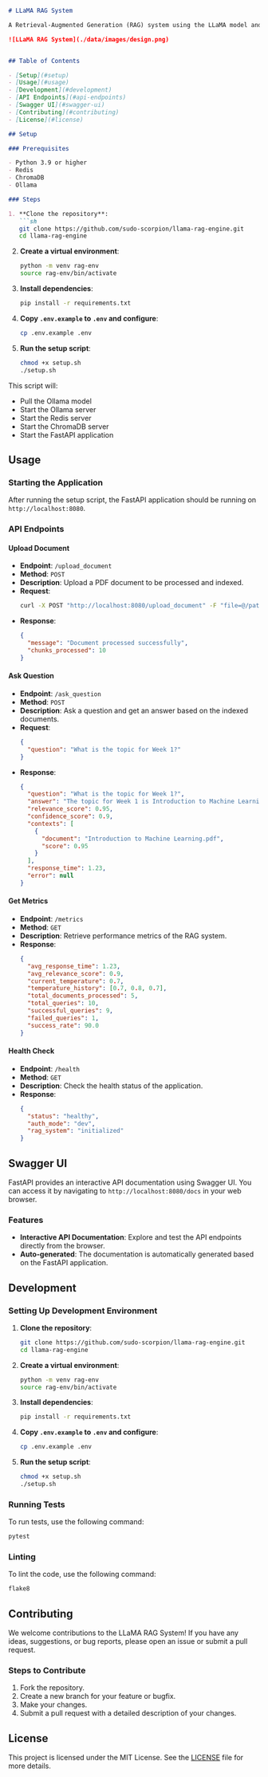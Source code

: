 ```markdown
# LLaMA RAG System

A Retrieval-Augmented Generation (RAG) system using the LLaMA model and ChromaDB.

![LLaMA RAG System](./data/images/design.png)


## Table of Contents

- [Setup](#setup)
- [Usage](#usage)
- [Development](#development)
- [API Endpoints](#api-endpoints)
- [Swagger UI](#swagger-ui)
- [Contributing](#contributing)
- [License](#license)

## Setup

### Prerequisites

- Python 3.9 or higher
- Redis
- ChromaDB
- Ollama

### Steps

1. **Clone the repository**:
   ```sh
   git clone https://github.com/sudo-scorpion/llama-rag-engine.git
   cd llama-rag-engine
   ```

2. **Create a virtual environment**:
   ```sh
   python -m venv rag-env
   source rag-env/bin/activate
   ```

3. **Install dependencies**:
   ```sh
   pip install -r requirements.txt
   ```

4. **Copy `.env.example` to `.env` and configure**:
   ```sh
   cp .env.example .env
   ```

5. **Run the setup script**:
   ```sh
   chmod +x setup.sh
   ./setup.sh
   ```

This script will:
- Pull the Ollama model
- Start the Ollama server
- Start the Redis server
- Start the ChromaDB server
- Start the FastAPI application

## Usage

### Starting the Application

After running the setup script, the FastAPI application should be running on `http://localhost:8080`.

### API Endpoints

#### Upload Document

- **Endpoint**: `/upload_document`
- **Method**: `POST`
- **Description**: Upload a PDF document to be processed and indexed.
- **Request**:
  ```sh
  curl -X POST "http://localhost:8080/upload_document" -F "file=@/path/to/your/document.pdf"
  ```
- **Response**:
  ```json
  {
    "message": "Document processed successfully",
    "chunks_processed": 10
  }
  ```

#### Ask Question

- **Endpoint**: `/ask_question`
- **Method**: `POST`
- **Description**: Ask a question and get an answer based on the indexed documents.
- **Request**:
  ```json
  {
    "question": "What is the topic for Week 1?"
  }
  ```
- **Response**:
  ```json
  {
    "question": "What is the topic for Week 1?",
    "answer": "The topic for Week 1 is Introduction to Machine Learning.",
    "relevance_score": 0.95,
    "confidence_score": 0.9,
    "contexts": [
      {
        "document": "Introduction to Machine Learning.pdf",
        "score": 0.95
      }
    ],
    "response_time": 1.23,
    "error": null
  }
  ```

#### Get Metrics

- **Endpoint**: `/metrics`
- **Method**: `GET`
- **Description**: Retrieve performance metrics of the RAG system.
- **Response**:
  ```json
  {
    "avg_response_time": 1.23,
    "avg_relevance_score": 0.9,
    "current_temperature": 0.7,
    "temperature_history": [0.7, 0.8, 0.7],
    "total_documents_processed": 5,
    "total_queries": 10,
    "successful_queries": 9,
    "failed_queries": 1,
    "success_rate": 90.0
  }
  ```

#### Health Check

- **Endpoint**: `/health`
- **Method**: `GET`
- **Description**: Check the health status of the application.
- **Response**:
  ```json
  {
    "status": "healthy",
    "auth_mode": "dev",
    "rag_system": "initialized"
  }
  ```

## Swagger UI

FastAPI provides an interactive API documentation using Swagger UI. You can access it by navigating to `http://localhost:8080/docs` in your web browser.

### Features

- **Interactive API Documentation**: Explore and test the API endpoints directly from the browser.
- **Auto-generated**: The documentation is automatically generated based on the FastAPI application.

## Development

### Setting Up Development Environment

1. **Clone the repository**:
   ```sh
   git clone https://github.com/sudo-scorpion/llama-rag-engine.git
   cd llama-rag-engine
   ```

2. **Create a virtual environment**:
   ```sh
   python -m venv rag-env
   source rag-env/bin/activate
   ```

3. **Install dependencies**:
   ```sh
   pip install -r requirements.txt
   ```

4. **Copy `.env.example` to `.env` and configure**:
   ```sh
   cp .env.example .env
   ```

5. **Run the setup script**:
   ```sh
   chmod +x setup.sh
   ./setup.sh
   ```

### Running Tests

To run tests, use the following command:
```sh
pytest
```

### Linting

To lint the code, use the following command:
```sh
flake8
```

## Contributing

We welcome contributions to the LLaMA RAG System! If you have any ideas, suggestions, or bug reports, please open an issue or submit a pull request.

### Steps to Contribute

1. Fork the repository.
2. Create a new branch for your feature or bugfix.
3. Make your changes.
4. Submit a pull request with a detailed description of your changes.

## License

This project is licensed under the MIT License. See the [LICENSE](LICENSE) file for more details.
```